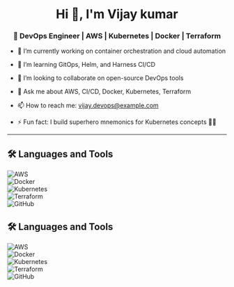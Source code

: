 <div align="center">
  
# Hi 👋, I'm Vijay kumar

</div>

<div align="center">
  
### 🚀 DevOps Engineer | AWS | Kubernetes | Docker | Terraform

</div>

- 🔭 I’m currently working on container orchestration and cloud automation
  
- 🌱 I’m learning GitOps, Helm, and Harness CI/CD  
- 👯 I’m looking to collaborate on open-source DevOps tools  
- 💬 Ask me about AWS, CI/CD, Docker, Kubernetes, Terraform  
- 📫 How to reach me: vijay.devops@example.com  
- ⚡ Fun fact: I build superhero mnemonics for Kubernetes concepts 🦸‍♂️  

---

## 🛠️ Languages and Tools  
![AWS](https://img.shields.io/badge/AWS-232F3E?style=for-the-badge&logo=amazonaws&logoColor=white)  
![Docker](https://img.shields.io/badge/Docker-2496ED?style=for-the-badge&logo=docker&logoColor=white)  
![Kubernetes](https://img.shields.io/badge/Kubernetes-326CE5?style=for-the-badge&logo=kubernetes&logoColor=white)  
![Terraform](https://img.shields.io/badge/Terraform-7B42BC?style=for-the-badge&logo=terraform&logoColor=white)  
![GitHub](https://img.shields.io/badge/GitHub-181717?style=for-the-badge&logo=github&logoColor=white)


## 🛠️ Languages and Tools  
![AWS](https://img.shields.io/badge/AWS-232F3E?style=for-the-badge&logo=amazonaws&logoColor=white)  
![Docker](https://img.shields.io/badge/Docker-2496ED?style=for-the-badge&logo=docker&logoColor=white)  
![Kubernetes](https://img.shields.io/badge/Kubernetes-326CE5?style=for-the-badge&logo=kubernetes&logoColor=white)  
![Terraform](https://img.shields.io/badge/Terraform-7B42BC?style=for-the-badge&logo=terraform&logoColor=white)  
![GitHub](https://img.shields.io/badge/GitHub-181717?style=for-the-badge&logo=github&logoColor=white)

